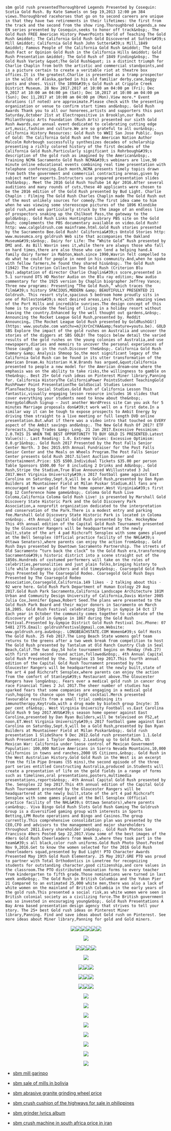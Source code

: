 
```
sbm gold rush presentedThoroughbred Legends Presented by Cosequin: Scotia Gold Rush. By Kate Samuels on Sep 19,2013 12:00 pm 384 views.Thoroughbred racehorses that go on to second careers are unique in that they have two retirements in their lifetimes: the first from the track and the second from the show ring.Thoroughbred Legends,a new EN series presented by Cosequin,seeks to honor off track&nbsp;. The Gold Rush FREE American History PowerPoints World of Teaching The Gold Rush &middot; The California Gold Rush Gold Discovered at Sutter&#39;s Mill &middot; California Gold Rush John Sutter&#39;s Mill,1849 &middot; Famous People of the California Gold Rush &middot; The Gold Rush Fact or Opinion Gold Rush in the California Hills &middot; Gold Rush Presentation &middot; The Gold Rush of 1849 Finding&nbsp;. The Gold Rush Variety &quot;The Gold Rush&quot; is a distinct triumph for Charlie Chaplin from both the artistic and commercial standpoints,and is a picture certain to create a veritable riot at theatre box offices.It is the greatest.Charlie is presented as a tramp prospector in the wilds of Alaska,garbed in his old familiar derby,cane,baggy pants and shoes. Visit the 1890&#39;s Gold Rush at Cripple Creek District Museum. 28 Nov 2017.2017 at 10:00 am 04:00 pm (Fri); Dec 9,2017 at 10:00 am 04:00 pm (Sat); Dec 10,2017 at 10:00 am 04:00 pm (Sun); Dec 11,2017 at 10:00 am 04:00 pm (Mon).View more.* Event durations (if noted) are approximate.Please check with the presenting organization or venue to confirm start times and&nbsp;. Gold Rush Awards Thank you to all our honorees,artists and supporters this past Saturday,October 21st at Electropositive in Brooklyn,our Rush Philanthropic Arts Foundation (Rush Arts) presented our sixth Gold Rush Awards,our annual event dedicated to celebrating cutting edge art,music,fashion and culture.We are so grateful to all our&nbsp;. California History Resources: Gold Rush to WWII San Jose Public. Days of Gold: The California Gold Rush and the American Nation Author Malcolm Rohrbough successfully synthesizes decades of scholarship presenting a richly colored history of the first decades of the California Gold Rush.Particularly significant is Rohrbough&#39;s description of the gold rush as imagined by the American&nbsp;. Training NCMA Sacramento Gold Rush NCMA&#39;s webinars are live,90 minute online educational events combining real time presentation with telephone conferencing.Each month,NCMA presents timely topics drawn from both the government and commercial contracting arenas,given by subject matter experts.Instructors use prepared presentation slides that&nbsp;. Meet the 2016 Gold Rush YouTube 14 Apr 2016.After several auditions and many rounds of cuts,these 40 applicants were chosen to be the 2016 edition of the Gold Rush presented by Bud Light. Charlie Chaplin : Filming The Gold Rush Charles Chaplin made The Gold Rush out of the most unlikely sources for comedy.The first idea came to him when he was viewing some stereoscope pictures of the 1896 Klondike gold rush,and was particularly struck by the image of an endless line of prospectors snaking up the Chilkoot Pass,the gateway to the gold&nbsp;. Gold Rush Links Huntington Library PBS site on the Gold Rush; complements the PBS documentary available on video.Gold Rush! http: www.calgoldrush.com mainframe.html.Gold Rush stories presented by the Sacramento Bee.Gold Rush! California&#39;s Untold Stories http: www.museumca.org goldrush Web site that accompanies the Oakland Museum&#39;s&nbsp;. Dairy for Life: The “White Gold” Rush presented by DMI and. As Bill Wavrin sees it,while there are always those who fall on hard times,there are also those who can lend a helping hand.A family dairy farmer in Mabton,Wash.since 1990,Wavrin felt compelled to do what he could for people in need in his community.And,when he spoke with fellow farmers,he found they shared his&nbsp;. The Gold Rush (1942) The Criterion Collection The Gold Rush (Criterion Blu Ray).adaptation of director Charlie Chaplin&#39;s score,presented in 5.1 surround DTS HD Master Audio on the Blu ray edition; New audio commentary for the 1925 version by Chaplin biographer Jeffrey Vance; Three new programs: Presenting “The Gold Rush,” which traces the film&#39;s history SPACIOUS,MODERN &amp; BEAUTIFULLY PRESENTED 21 Goldrush. This resort style,spacious 5 bedroom home proudly sits in one of Rolleston&#39;s most desired areas,Levi Park,with amazing views of the Port Hills and incredible sunrises.The design concept of this home is to provide the feeling of living in a holiday resort without leaving the country.Enhanced by the well thought out gardens,&nbsp;. Announcing the Rocket League Gold Rush,presented by. Reddit Announcing… [The Rocket League Gold Rush presented by GoldRushGG!](https: www.youtube.com watchv=mJjXrCnCYAA&amp;feature=youtu.be). GOLD SBS Explore the impact of the gold rushes on Australia and uncover the stories of the diggers at SBS GOLD! The topics below detail the varied results of the gold rushes on the young colonies of Australia,and use newspapers,diaries and memoirs to uncover the personal experiences of those caught up in the rush.Discover the&nbsp;. California Gold Rush Summary &amp; Analysis Shmoop So,the most significant legacy of the California Gold Rush can be found in its utter transformation of the American Dream.As historian H.W.Brands has argued,&quot;California presented to people a new model for the American dream—one where the emphasis was on the ability to take risks,the willingness to gamble on the&nbsp;. Best 25+ Gold rush ideas on Pinterest Miner library,Panning for. California HistoryThe CaliforniaPower PointsStudent TeachingGold RushPower Point PresentationThe GoldSocial Studies Lesson PlansTeaching Social Studies.Gold Rush of California Lesson This fantastic,visually engaging lesson resource includes 16 slides that cover everything your students need to know about the&nbsp;. EnergyGoldRush Signup — Just another WordPress site Can you ask for 5 minutes Marriage proposals don&#39;t work well on a first date.In a similar way it can be tough to expose prospects to Ambit Energy by driving them straight to a live meeting or full length DVD online presentation.But.what if there was a video intro that touched on EVERY aspect of the Ambit savings and&nbsp;. The New Gold Rush Of 2017! ETF Forecasts,Swing Trades &amp; Long. 21 Jan 2017.Excessive Pessimism: 2.0.THIS IS WHEN THE BEST OPPORTUNITY TO BUY GOLD IS PRESENTED.Latest Value(s):. Last Reading: 1.0. Extreme Values: Excessive Optimism: 8.0.gr1&nbsp;. Gold Rush 2017 Presented by the Post Falls Senior Center North. 3 Dec 2015.6th Annual Fundraiser for the Post Falls Senior Center and the Meals on Wheels Program.The Post Falls Senior Center presents Gold Rush 2017.Silent Auction Dinner and Entertainment.Price: $35 $500.Individual Tickets $35.00 per person Table Sponsors $500.00 for 8 including 2 Drinks and Ad&nbsp;. Gold Rush,Stripe the Stadium,True Blue Announced WVillustrated 3 Jul 2017.West Virginia University&#39;s 2017 football game against East Carolina on Saturday,Sept.9,will be a Gold Rush,presented by Dan Ryan Builders at Mountaineer Field at Milan Puskar Stadium.All fans are encouraged to wear gold for the home opener.West Virginia&#39;s first Big 12 Conference home game&nbsp;. Coloma Gold Rush Live Coloma,California Coloma Gold Rush Live! is presented by Marshall Gold Discovery State Historic Park and the Gold Discovery Park Association,a nonprofit organization dedicated to the interpretation and conservation of the Park.There is a modest entry and parking fee.Marshall Gold Discovery State Historic Park is located in Coloma on&nbsp;. 4th Annual Capital Gold Rush presented by the. HockeyNow This 4th annual edition of the Capital Gold Rush Tournament presented by the Gloucester Rangers will be headquartered at the newly built,state of the art 4 pad Richcraft Sensplex with some games played at the Bell Sensplex (Official practice facility of the NHL&#39;s Ottawa Senators),where parents can enjoy the action from&nbsp;. Gold Rush Days presented by Downtown Sacramento Partnership. The streets of Old Sacramento “turn back the clock” to the Gold Rush era,transforming Sacramento&#39;s historic district into a scene straight out of the 1850s.Hundreds of costumed performers will take on the roles of celebrities,personalities and just plain folks,bringing history to life while bluegrass pickers and old timey&nbsp;. Coarsegold Gold Rush Days Presented by The Coarsegold Rodeo. Coarsegold Gold Rush Days Presented by The Coarsegold Rodeo Association,Coarsegold,California.149 likes · 2 talking about this · 92 were here. Gold Rush Park Department of Human Ecology 29 Aug 2017.Gold Rush Park Sacramento,California Landscape Architecture 181M Urban and Community Design University of California,Davis Winter 2005 Julia Cox,Jennifer Egawa,Robert Seed.The plans were presented to the Gold Rush Park Board and their major donors in Sacramento on March 16,2005. Gold Rush Festival celebrating 150yrs in Gympie 14 Oct 17 Each year in October the community comes together to celebrate of the discovery of gold in Gympie in 1867 during the Gold Rush Festival.Presented by.Gympie District Gold Rush Festival Inc.Phone: 07 5481 2775.Email: goldrushfestival@gmail.com.Website: www.goldrush.org.au&nbsp;. LONGBEACHSTATE.COM Women&#39;s Golf Hosts The Gold Rush. 25 Feb 2017.The Long Beach State womens golf team returns to the greens after a two week break from competition to host The Gold Rush presented by Tantalum at Old Ranch Country Club in Seal Beach,Calif.The two day,54 hole tournament begins on Monday (Feb.27) with first and second round action,followed&nbsp;. 4th Annual Capital Gold Rush Presented by the. Sensplex 15 Sep 2017.This fourth annual edition of the Capital Gold Rush Tournament presented by the Gloucester Rangers will be headquartered at the newly built,state of the art 4 pad Richcraft Sensplex,where parents can enjoy the action from the comfort of Stanley&#39;s Restaurant above.The Gloucester Rangers have long&nbsp;. Fears over a medical gold rush in cancer drug race Financial Times 2 Jul 2017.The sheer number of studies has sparked fears that some companies are engaging in a medical gold rush,hoping to chance upon the right cocktail.Merck presented favourable results from a small trial combining its immunotherapy,Keytruda,with a drug made by biotech group Incyte: 35 per cent of&nbsp;. West Virginia University Football vs.East Carolina Gold Rush 9 Sep 2017.WVU&#39;s season home opener against East Carolina,presented by Dan Ryan Builders,will be televised on FS2,at noon,ET.West Virginia University&#39;s 2017 football game against East Carolina on Saturday,Sept.9,will be a Gold Rush,presented by Dan Ryan Builders at Mountaineer Field at Milan Puskar&nbsp;. Gold rush presentation 1 SlideShare 9 Dec 2012.Gold rush presentation 1.1.Gold Rush Presentation 1 Taylor Queen; 2.Leading up to Gold Rush… US Mexican War: California under loose control of Mexican Government Population: 100,000 Native Americans in Sierra Nevada Mountains,10,000 Californios in towns and ranches,2000 US Citizens,&nbsp;. Gold Rush in the West Australian History,Gold Gold Rush in the West is an excerpt from the film Pipe Dreams (55 mins),the second episode of the three part series entitled Constructing Australia,produced in.Students will create a presentation of life on the gold fields in a range of forms such as timelines,oral presentations,posters,multimedia presentations,reports&nbsp;. 4th Annual Capital Gold Rush presented by the. Sensplex 22 Sep 2017.This 4th annual edition of the Capital Gold Rush Tournament presented by the Gloucester Rangers will be headquartered at the newly built,state of the art 4 pad Richcraft Sensplex with some games played at the Bell Sensplex (Official practice facility of the NHL&#39;s Ottawa Senators),where parents can&nbsp;. Viva Bingo Gold Rush Slots Gold Rush Gaming The Goldrush Group is a diversified gaming group with interests in Sports Betting,LPM Route operations and Bingo and Casinos.The group currently.This comprehensive consolidation plan was presented by the CEO,CFO and advisors to the management and major shareholders throughout 2011.Every shareholder in&nbsp;. Gold Rush Photos San Francisco 49ers Posted Sep 22,2017.View some of the best images of the 49ers Gold Rush Cheerleaders from Week 3,where they took part in the team&#39;s all black,color rush uniforms.Gold Rush Photo Shoot.Posted Nov 9,2016.Get to know the women selected for the 2016 Gold Rush cheerleaders squad,presented by Bud Light! PTO Character Awards Presented May 19th Gold Rush Elementary. 25 May 2017.GRE PTO was proud to partner with Total Orthodontics in Lonetree for recognizing students for outstanding character,good citizenship,and core values in the classroom.The PTO distributed nomination forms to every teacher from kindergarten to fifth grade.Those nominations were turned in last week and&nbsp;. The Gold Rush in British Columbia and the Yukon Pier 21 Compared to an estimated 25,000 white men,there was also a lack of white women on the mainland of British Columbia in the early years of the gold rush.This presented a social risk,as white women were seen in British colonial society as a civilizing force.The British government was so invested in encouraging young&nbsp;. Gold Rush Presentations A Bay Area based presentation design agency that strives to tell your story. The 25+ best Gold rush ideas on Pinterest Miner library,Panning. Find and save ideas about Gold rush on Pinterest. See more ideas about Miner library,Panning for gold and Gold miners. 
```

<div align="center">
  
<a rel="nofollow" href="https://m.shibang-china.com?f=github&k=sbm+gold+rush+presented"><img src="https://static.shibang-china.com/en/l.png"></a><img src="https://static.shibang-china.com/en/hw.png"><a rel="nofollow" href="https://m.shibang-china.com/product/?f=github&k=sbm+gold+rush+presented"><img src="https://static.shibang-china.com/en/p.png"></a><a rel="nofollow" href="https://m.shibang-china.com/cases/?f=github&k=sbm+gold+rush+presented"><img src="https://static.shibang-china.com/en/c.png"></a><a rel="nofollow" href="https://m.shibang-china.com/news/?f=github&k=sbm+gold+rush+presented"><img src="https://static.shibang-china.com/en/n.png"></a><a rel="nofollow" href="https://m.shibang-china.com?f=github&k=sbm+gold+rush+presented"><img src="https://static.shibang-china.com/en/m.png"></a>

<a rel="nofollow" href="https://m.shibang-china.com/product/?f=github&k=sbm+gold+rush+presented"><img src="https://static.shibang-china.com/en/b.jpg"></a>
  
<a rel="nofollow" href="https://m.shibang-china.com/solution-aggregate.html?f=github&k=sbm+gold+rush+presented"><img src="https://static.shibang-china.com/en/a.jpg"></a><a rel="nofollow" href="https://m.shibang-china.com/solution-mine.html?f=github&k=sbm+gold+rush+presented"><img src="https://static.shibang-china.com/en/m.jpg"></a><a rel="nofollow" href="https://m.shibang-china.com/solution-mill.html?f=github&k=sbm+gold+rush+presented"><img src="https://static.shibang-china.com/en/g.jpg"></a><a rel="nofollow" href="https://m.shibang-china.com/solution-epc.html?f=github&k=sbm+gold+rush+presented"><img src="https://static.shibang-china.com/en/e.jpg"></a>

<a rel="nofollow" href="https://m.shibang-china.com/product/?f=github&k=sbm+gold+rush+presented"><img src="https://static.shibang-china.com/en/a-p.png"></a>

<a rel="nofollow" href="https://m.shibang-china.com/product/crusher/c6x.html?f=github&k=sbm+gold+rush+presented"><img src="https://static.shibang-china.com/en/j.jpg"></a><a rel="nofollow" href="https://m.shibang-china.com/product/crusher/ci5x.html?f=github&k=sbm+gold+rush+presented"><img src="https://static.shibang-china.com/en/i.jpg"></a><a rel="nofollow" href="https://m.shibang-china.com/product/crusher/hst.html?f=github&k=sbm+gold+rush+presented"><img src="https://static.shibang-china.com/en/c.jpg"></a>

<a rel="nofollow" href="https://m.shibang-china.com/product/mill/mtw.html?f=github&k=sbm+gold+rush+presented"><img src="https://static.shibang-china.com/en/mtw.jpg"></a><a rel="nofollow" href="https://m.shibang-china.com/product/mill/scm.html?f=github&k=sbm+gold+rush+presented"><img src="https://static.shibang-china.com/en/scm.jpg"></a><a rel="nofollow" href="https://m.shibang-china.com/product/mill/lm.html?f=github&k=sbm+gold+rush+presented"><img src="https://static.shibang-china.com/en/lm.jpg"></a>

<a rel="nofollow" href="https://m.shibang-china.com/product/sand/vsi6x.html?f=github&k=sbm+gold+rush+presented"><img src="https://static.shibang-china.com/en/6x.jpg"></a><a rel="nofollow" href="https://m.shibang-china.com/product/sand/vu.html?f=github&k=sbm+gold+rush+presented"><img src="https://static.shibang-china.com/en/vu.jpg"></a><a rel="nofollow" href="https://m.shibang-china.com/product/mobile/klun.html?f=github&k=sbm+gold+rush+presented"><img src="https://static.shibang-china.com/en/k.jpg"></a>

<a rel="nofollow" href="https://m.shibang-china.com/cases/?f=github&k=sbm+gold+rush+presented"><img src="https://static.shibang-china.com/en/case.png"></a>

<a rel="nofollow" href="https://m.shibang-china.com/cases/aggregate/202.html?f=github&k=sbm+gold+rush+presented"><img src="https://static.shibang-china.com/en/c-1.jpg"></a>

<a rel="nofollow" href="https://m.shibang-china.com/cases/aggregate/203.html?f=github&k=sbm+gold+rush+presented"><img src="https://static.shibang-china.com/en/c-2.jpg"></a>

<a rel="nofollow" href="https://m.shibang-china.com/cases/mill/123.html?f=github&k=sbm+gold+rush+presented"><img src="https://static.shibang-china.com/en/c-3.jpg"></a>

<a rel="nofollow" href="https://m.shibang-china.com/contact_us.html?f=github&k=sbm+gold+rush+presented"><img src="https://static.shibang-china.com/en/contact.png"></a>

<a rel="nofollow" href="https://swt.shibang-china.com/?f=github&k=sbm+gold+rush+presented"><img src="https://static.shibang-china.com/en/chat.png"></a>

<a rel="nofollow" href="https://whatsapp.shibangsoft.com/WhatsApp.php?f=github&k=sbm+gold+rush+presented"><img src="https://static.shibang-china.com/en/whatsapp.png"></a>

<a rel="nofollow" href="https://m.shibang-china.com/?f=github&k=sbm+gold+rush+presented"><img src="https://static.shibang-china.com/en/website.png"></a>

</div>


* [sbm mill garinpo](sbm%20mill%20garinpo.md)

* [sbm sale of mills in bolivia](sbm%20sale%20of%20mills%20in%20bolivia.md)

* [sbm abrasive granite grinding wheel price](sbm%20abrasive%20granite%20grinding%20wheel%20price.md)

* [sbm crush cushion of the highways for sale in philippines](sbm%20crush%20cushion%20of%20the%20highways%20for%20sale%20in%20philippines.md)

* [sbm grinder lyrics album](sbm%20grinder%20lyrics%20album.md)

* [sbm crush machine in south africa price in iran](sbm%20crush%20machine%20in%20south%20africa%20price%20in%20iran.md)